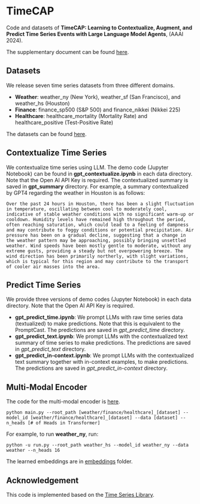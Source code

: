 # TimeCAP
Code and datasets of **TimeCAP: Learning to Contextualize, Augment, and Predict Time Series Events with Large Language Model Agents**, (AAAI 2024).

The supplementary document can be found [here](supplementary.pdf).

## Datasets
We release seven time series datasets from three different domains.

- **Weather**: weather_ny (New York), weather_sf (San Francisco), and weather_hs (Houston)
- **Finance**: finance_sp500 (S&P 500) and finance_nikkei (Nikkei 225)
- **Healthcare**: healthcare_mortality (Mortality Rate) and healthcare_positive (Test-Positive Rate)

The datasets can be found [here](dataset).

## Contextualize Time Series
We contextualize time series using LLM. The demo code (Jupyter Notebook) can be found in **gpt_contextualize.ipynb** in each data directory.
Note that the Open AI API Key is required. The contextualized summary is saved in **gpt_summary** directory.
For example, a summary contextualized by GPT4 regarding the weather in Houston is as follows:

```
Over the past 24 hours in Houston, there has been a slight fluctuation in temperature, oscillating between cool to moderately cool, indicative of stable weather conditions with no significant warm-up or cooldown. Humidity levels have remained high throughout the period, often reaching saturation, which could lead to a feeling of dampness and may contribute to foggy conditions or potential precipitation. Air pressure has been on a gradual decline, suggesting that a change in the weather pattern may be approaching, possibly bringing unsettled weather. Wind speeds have been mostly gentle to moderate, without any extreme gusts, providing a steady but not overpowering breeze. The wind direction has been primarily northerly, with slight variations, which is typical for this region and may contribute to the transport of cooler air masses into the area.
```

## Predict Time Series
We provide three versions of demo codes (Jupyter Notebook) in each data directory. Note that the Open AI API Key is required.

- **gpt_predict_time.ipynb**: We prompt LLMs with raw time series data (textualized) to make predictions. Note that this is equivalent to the PromptCast. The predictions are saved in *gpt_predict_time* directory.
- **gpt_predict_text.ipynb**: We prompt LLMs with the contextualized text summary of time series to make predictions. The predictions are saved in *gpt_predict_text* directory.
- **gpt_predict_in-context.ipynb**: We prompt LLMs with the contextualized text summary together with in-context examples, to make predictions. The predictions are saved in *gpt_predict_in-context* directory.


## Multi-Modal Encoder
The code for the multi-modal encoder is [here](encoder).

`python main.py --root_path [weather/finance/healthcare]_[dataset] --model_id [weather/finance/healthcare]_[dataset] --data [dataset] --n_heads [# of Heads in Transformer]`

For example, to run **weather_ny**, run:

`python -u run.py --root_path weather_hs --model_id weather_ny --data weather --n_heads 16`

The learned embeddings are in [embeddings](encoder/embeddings) folder.


## Acknowledgement
This code is implemented based on the [Time Series Library](https://github.com/thuml/Time-Series-Library).
